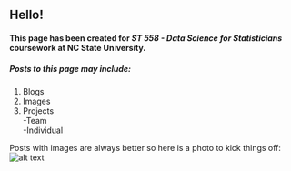 ## Hello!
#### This page has been created for _ST 558 - Data Science for Statisticians_  coursework at NC State University.  

##### Posts to this page may include:
1.   Blogs
2.   Images 
3.   Projects <br>
     -Team <br>
     -Individual
   
Posts with images are always better so here is a photo to kick things off: <br>
![alt text](https://LEOconnell.github.io/images/frog2.png "Greetings")








